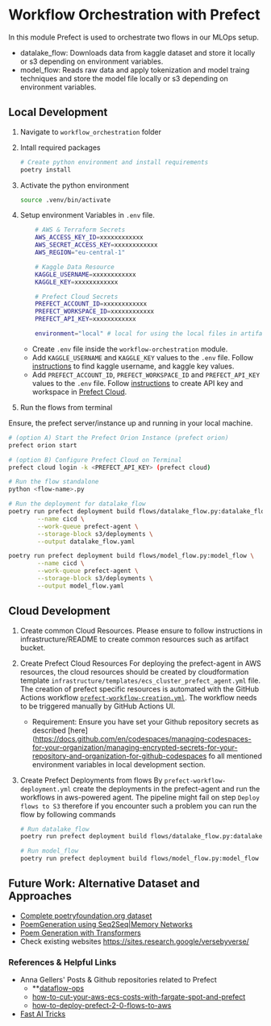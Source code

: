# Workflow Orchestration with Prefect

In this module Prefect is used to orchestrate two flows in our MLOps setup.
- datalake_flow: Downloads data from kaggle dataset and store it locally or s3 depending on environment variables.
- model_flow: Reads raw data and apply tokenization and model traing techniques and store the model file locally or s3 depending on environment variables.


##  Local Development

1. Navigate to `workflow_orchestration` folder

2. Intall required packages
    ```bash
    # Create python environment and install requirements
    poetry install
    ```
3. Activate the python environment
    ```bash
    source .venv/bin/activate
    ```

4. Setup environment Variables in  `.env` file.
    ```bash
        # AWS & Terraform Secrets
        AWS_ACCESS_KEY_ID=xxxxxxxxxxxx
        AWS_SECRET_ACCESS_KEY=xxxxxxxxxxxx
        AWS_REGION="eu-central-1"

        # Kaggle Data Resource
        KAGGLE_USERNAME=xxxxxxxxxxxx
        KAGGLE_KEY=xxxxxxxxxxxx

        # Prefect Cloud Secrets
        PREFECT_ACCOUNT_ID=xxxxxxxxxxxx
        PREFECT_WORKSPACE_ID=xxxxxxxxxxxx
        PREFECT_API_KEY=xxxxxxxxxxxx

        environment="local" # local for using the local files in artifacts folder
    ```
    - Create `.env` file inside the `workflow-orchestration` module.
    - Add `KAGGLE_USERNAME` and `KAGGLE_KEY` values to the `.env` file. Follow [instructions](https://www.kaggle.com/general/51898) to find kaggle username, and kaggle key values.
    - Add `PREFECT_ACCOUNT_ID`, `PREFECT_WORKSPACE_ID` and `PREFECT_API_KEY` values to the `.env` file. Follow [instructions](https://docs.prefect.io/ui/cloud-getting-started/) to create API key and workspace in [Prefect Cloud](https://app.prefect.cloud/).


5. Run the flows from terminal

Ensure, the prefect server/instance up and running in your local machine.

```bash
# (option A) Start the Prefect Orion Instance (prefect orion)
prefect orion start

# (option B) Configure Prefect Cloud on Terminal
prefect cloud login -k <PREFECT_API_KEY> (prefect cloud)

# Run the flow standalone
python <flow-name>.py

# Run the deployment for datalake_flow
poetry run prefect deployment build flows/datalake_flow.py:datalake_flow \
        --name cicd \
        --work-queue prefect-agent \
        --storage-block s3/deployments \
        --output datalake_flow.yaml

poetry run prefect deployment build flows/model_flow.py:model_flow \
        --name cicd \
        --work-queue prefect-agent \
        --storage-block s3/deployments \
        --output model_flow.yaml
```


## Cloud Development

1. Create common Cloud Resources.
    Please ensure to follow instructions in infrastructure/README to create common resources such as artifact bucket.
2. Create Prefect Cloud Resources
    For deploying the prefect-agent in AWS resources, the cloud resources should be created by cloudformation template `infrastructure/templates/ecs_cluster_prefect_agent.yml` file. The creation of prefect specific resources is automated with the GitHub Actions workflow [`prefect-workflow-creation.yml`](../.github/workflows/prefect-infra-creation.yml). The workflow needs to be triggered manually by GitHub Actions UI.
    - Requirement: Ensure you have set your Github repository secrets as described [here](https://docs.github.com/en/codespaces/managing-codespaces-for-your-organization/managing-encrypted-secrets-for-your-repository-and-organization-for-github-codespaces fo all mentioned environment variables in local development section.
3. Create Prefect Deployments from flows
    By `prefect-workflow-deployment.yml` create the deployments in the prefect-agent and run the workflows in aws-powered agent. The pipeline might fail on step `Deploy flows to S3` therefore if you encounter such a problem you can run the flow by following commands

    ```bash
    # Run datalake_flow
    poetry run prefect deployment build flows/datalake_flow.py:datalake_flow --name cicd --work-queue prefect-agent --storage-block s3/deployments --output datalake_flow.yaml

    # Run model_flow
    poetry run prefect deployment build flows/model_flow.py:model_flow --name cicd --work-queue prefect-agent --storage-block s3/deployments --output model_flow.yaml
    ```



## Future Work: Alternative Dataset and Approaches
- [Complete poetryfoundation.org dataset](https://www.kaggle.com/datasets/johnhallman/complete-poetryfoundationorg-dataset/code)
- [PoemGeneration using Seq2Seq|Memory Networks](https://www.kaggle.com/code/pikkupr/poemgeneration-using-seq2seq-memory-networks)
- [Poem Generation with Transformers](https://www.kaggle.com/code/michaelarman/poem-generation-with-transformers/notebook)
- Check existing websites https://sites.research.google/versebyverse/

### References & Helpful Links
- Anna Gellers' Posts & Github repositories related to Prefect
  - **[dataflow-ops](https://github.com/anna-geller/dataflow-ops)
  - [how-to-cut-your-aws-ecs-costs-with-fargate-spot-and-prefect](https://towardsdatascience.com/how-to-cut-your-aws-ecs-costs-with-fargate-spot-and-prefect-1a1ba5d2e2df)
  - [how-to-deploy-prefect-2-0-flows-to-aws](https://discourse.prefect.io/t/how-to-deploy-prefect-2-0-flows-to-aws/1252)
- [Fast AI Tricks](https://benjaminwarner.dev/2021/10/01/inference-with-fastai)